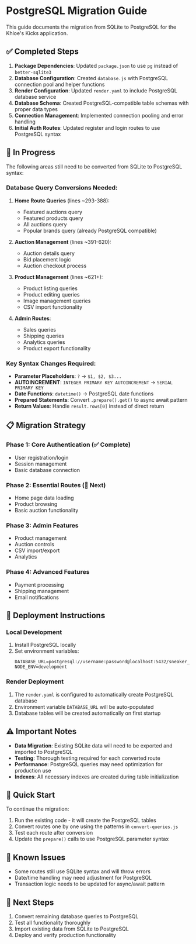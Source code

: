# PostgreSQL Migration Guide

This guide documents the migration from SQLite to PostgreSQL for the Khloe's Kicks application.

## ✅ Completed Steps

1. **Package Dependencies**: Updated `package.json` to use `pg` instead of `better-sqlite3`
2. **Database Configuration**: Created `database.js` with PostgreSQL connection pool and helper functions
3. **Render Configuration**: Updated `render.yaml` to include PostgreSQL database service
4. **Database Schema**: Created PostgreSQL-compatible table schemas with proper data types
5. **Connection Management**: Implemented connection pooling and error handling
6. **Initial Auth Routes**: Updated register and login routes to use PostgreSQL syntax

## 🔄 In Progress

The following areas still need to be converted from SQLite to PostgreSQL syntax:

### Database Query Conversions Needed:

1. **Home Route Queries** (lines ~293-388):
   - Featured auctions query
   - Featured products query  
   - All auctions query
   - Popular brands query (already PostgreSQL compatible)

2. **Auction Management** (lines ~391-620):
   - Auction details query
   - Bid placement logic
   - Auction checkout process

3. **Product Management** (lines ~621+):
   - Product listing queries
   - Product editing queries
   - Image management queries
   - CSV import functionality

4. **Admin Routes**:
   - Sales queries
   - Shipping queries
   - Analytics queries
   - Product export functionality

### Key Syntax Changes Required:

- **Parameter Placeholders**: `?` → `$1, $2, $3...`
- **AUTOINCREMENT**: `INTEGER PRIMARY KEY AUTOINCREMENT` → `SERIAL PRIMARY KEY`
- **Date Functions**: `datetime()` → PostgreSQL date functions
- **Prepared Statements**: Convert `.prepare().get()` to async await pattern
- **Return Values**: Handle `result.rows[0]` instead of direct return

## 📋 Migration Strategy

### Phase 1: Core Authentication (✅ Complete)
- User registration/login
- Session management
- Basic database connection

### Phase 2: Essential Routes (🔄 Next)
- Home page data loading
- Product browsing
- Basic auction functionality

### Phase 3: Admin Features
- Product management
- Auction controls
- CSV import/export
- Analytics

### Phase 4: Advanced Features
- Payment processing
- Shipping management
- Email notifications

## 🚀 Deployment Instructions

### Local Development
1. Install PostgreSQL locally
2. Set environment variables:
   ```
   DATABASE_URL=postgresql://username:password@localhost:5432/sneaker_auction
   NODE_ENV=development
   ```

### Render Deployment
1. The `render.yaml` is configured to automatically create PostgreSQL database
2. Environment variable `DATABASE_URL` will be auto-populated
3. Database tables will be created automatically on first startup

## ⚠️ Important Notes

- **Data Migration**: Existing SQLite data will need to be exported and imported to PostgreSQL
- **Testing**: Thorough testing required for each converted route
- **Performance**: PostgreSQL queries may need optimization for production use
- **Indexes**: All necessary indexes are created during table initialization

## 🔧 Quick Start

To continue the migration:

1. Run the existing code - it will create the PostgreSQL tables
2. Convert routes one by one using the patterns in `convert-queries.js`
3. Test each route after conversion
4. Update the `prepare()` calls to use PostgreSQL parameter syntax

## 🐛 Known Issues

- Some routes still use SQLite syntax and will throw errors
- Date/time handling may need adjustment for PostgreSQL
- Transaction logic needs to be updated for async/await pattern

## 📝 Next Steps

1. Convert remaining database queries to PostgreSQL
2. Test all functionality thoroughly
3. Import existing data from SQLite to PostgreSQL
4. Deploy and verify production functionality